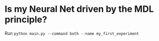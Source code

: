 # Is my Neural Net driven by the MDL principle?

Run `python main.py --command both --name my_first_experiment`
